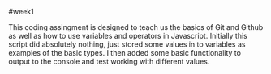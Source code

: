 #week1

This coding assingment is designed to teach us the basics of Git and Github as well as how to use variables and operators in Javascript.
Initially this script did absolutely nothing, just stored some values in to variables as examples of the basic types. I then added some basic functionality to output to the console and test working with different values.